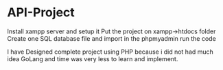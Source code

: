 # API-Project
Install xampp server and setup it
Put the project on xampp->htdocs folder
Create one SQL database file and import in the phpmyadmin
run the code


I have Designed complete project using PHP because i did not had much idea GoLang 
and time was very less to learn and implement.
